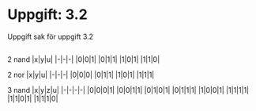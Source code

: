 # Uppgift: 3.2 
Uppgift sak för uppgift 3.2 
##

2 nand
|x|y|u|
|-|-|-|
|0|0|1|
|0|1|1|
|1|0|1|
|1|1|0|

2 nor
|x|y|u|
|-|-|-|
|0|0|0|
|0|1|1|
|1|0|1|
|1|1|1|


3 nand
|x|y|z|u|
|-|-|-|-|
|0|0|0|1|
|0|0|1|1|
|0|1|0|1|
|0|1|1|1|
|1|0|0|1|
|1|1|1|1|
|1|1|0|1|
|1|1|1|0|
